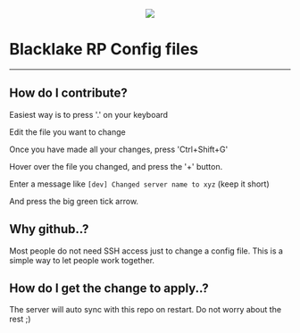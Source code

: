 <p align="center"><img src="https://c.tenor.com/knw-TYbAvrMAAAAC/jinx-jinx-cat.gif"/></p>

# Blacklake RP Config files


---

## How do I contribute?
Easiest way is to press '.' on your keyboard

Edit the file you want to change

Once you have made all your changes, press 'Ctrl+Shift+G'

Hover over the file you changed, and press the '+' button.

Enter a message like `[dev] Changed server name to xyz` (keep it short)

And press the big green tick arrow.

## Why github..?
Most people do not need SSH access just to change a config file. This is a simple way to let people work together.

## How do I get the change to apply..?
The server will auto sync with this repo on restart. Do not worry about the rest ;)


